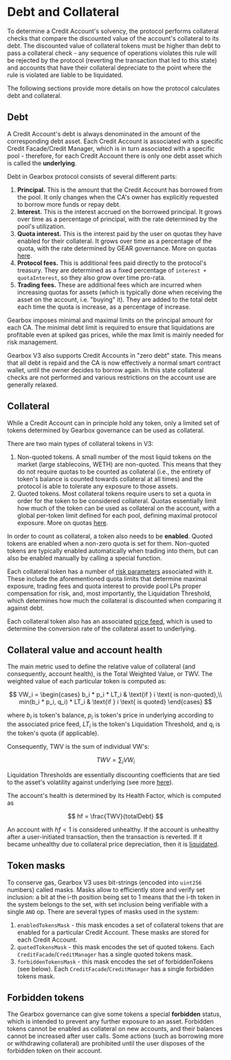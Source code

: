 # Debt and Collateral

To determine a Credit Account's solvency, the protocol performs collateral checks that compare the discounted value of the account's collateral to its debt. The discounted value of collateral tokens must be higher than debt to pass a collateral check - any sequence of operations violates this rule will be rejected by the protocol (reverting the transaction that led to this state) and accounts that have their collateral depreciate to the point where the rule is violated are liable to be liquidated.

The following sections provide more details on how the protocol calculates debt and collateral.

## Debt

A Credit Account's debt is always denominated in the amount of the corresponding debt asset. Each Credit Account is associated with a specific Credit Facade/Credit Manager, which is in turn associated with a specific pool - therefore, for each Credit Account there is only one debt asset which is called the **underlying**.

Debt in Gearbox protocol consists of several different parts:

1. **Principal.** This is the amount that the Credit Account has borrowed from the pool. It only changes when the CA's owner has explicitly requested to borrow more funds or repay debt.
2. **Interest.** This is the interest accrued on the borrowed principal. It grows over time as a percentage of principal, with the rate determined by the pool's utilization.
3. **Quota interest.** This is the interest paid by the user on quotas they have enabled for their collateral. It grows over time as a percentage of the quota, with the rate determined by GEAR governance. More on quotas [here](/core/quota).
4. **Protocol fees.** This is additional fees paid directly to the protocol's treasury. They are determined as a fixed percentage of `interest + quotaInterest`, so they also grow over time pro-rata.
5. **Trading fees.** These are additional fees which are incurred when increasing quotas for assets (which is typically done when receiving the asset on the account, i.e. "buying" it). They are added to the total debt each time the quota is increase, as a percentage of increase.

Gearbox imposes minimal and maximal limits on the principal amount for each CA. The minimal debt limit is required to ensure that liquidations are profitable even at spiked gas prices, while the max limit is mainly needed for risk management.

Gearbox V3 also supports Credit Accounts in "zero debt" state. This means that all debt is repaid and the CA is now effectively a normal smart contract wallet, until the owner decides to borrow again. In this state collateral checks are not performed and various restrictions on the account use are generally relaxed.

## Collateral

While a Credit Account can in principle hold any token, only a limited set of tokens determined by Gearbox governance can be used as collateral.

There are two main types of collateral tokens in V3:

1. Non-quoted tokens. A small number of the most liquid tokens on the market (large stablecoins, WETH) are non-quoted. This means that they do not require quotas to be counted as collateral (i.e., the entirety of token's balance is counted towards collateral at all times) and the protocol is able to tolerate any exposure to those assets.
2. Quoted tokens. Most collateral tokens require users to set a quota in order for the token to be considered collateral. Quotas essentially limit how much of the token can be used as collateral on the account, with a global per-token limit defined for each pool, defining maximal protocol exposure. More on quotas [here](/core/quota).

In order to count as collateral, a token also needs to be **enabled**. Quoted tokens are enabled when a non-zero quota is set for them. Non-quoted tokens are typically enabled automatically when trading into them, but can also be enabled manually by calling a special function.

Each collateral token has a number of [risk parameters](/risk/overview) associated with it. These include the aforementioned quota limits that determine maximal exposure, trading fees and quota interest to provide pool LPs proper compensation for risk, and, most importantly, the Liquidation Threshold, which determines how much the collateral is discounted when comparing it against debt.

Each collateral token also has an associated [price feed](/oracle/overview), which is used to determine the conversion rate of the collateral asset to underlying.

## Collateral value and account health

The main metric used to define the relative value of collateral (and consequently, account health), is the Total Weighted Value, or TWV. The weighted value of each particular token is computed as:

$$
VW_i = \begin{cases}
    b_i * p_i * LT_i & \text{if } i \text{ is non-quoted},\\
    min(b_i * p_i, q_i) * LT_i & \text{if } i \text{ is quoted}
\end{cases}
$$

where $b_i$ is token's balance, $p_i$ is token's price in underlying according to the associated price feed, $LT_i$ is the token's Liquidation Threshold, and $q_i$ is the token's quota (if applicable).

Consequently, TWV is the sum of individual VW's:

$$
TWV = \sum_{i}{VW_i}
$$

Liquidation Thresholds are essentially discounting coefficients that are tied to the asset's volatility against underlying (see more [here](/risk/liquidation-threshold)).

The account's health is determined by its Health Factor, which is computed as

$$
hf = \frac{TWV}{totalDebt}
$$

An account with $hf < 1$ is considered unhealthy. If the account is unhealthy after a user-initiated transaction, then the transaction is reverted. If it became unhealthy due to collateral price depreciation, then it is [liquidated](/core/liquidation).

## Token masks

To conserve gas, Gearbox V3 uses bit-strings (encoded into `uint256` numbers) called masks. Masks allow to efficiently store and verify set inclusion: a bit at the i-th position being set to 1 means that the i-th token in the system belongs to the set, with set inclusion being verifiable with a single `AND` op. There are several types of masks used in the system:

1. `enabledTokensMask` - this mask encodes a set of collateral tokens that are enabled for a particular Credit Account. These masks are stored for each Credit Account.
2. `quotedTokensMask` - this mask encodes the set of quoted tokens. Each `CreditFacade`/`CreditManager` has a single quoted tokens mask.
3. `forbiddenTokensMask` - this mask encodes the set of forbiddenTokens (see below). Each `CreditFacade`/`CreditManager` has a single forbidden tokens mask.

## Forbidden tokens

The Gearbox governance can give some tokens a special **forbidden** status, which is intended to prevent any further exposure to an asset. Forbidden tokens cannot be enabled as collateral on new accounts, and their balances cannot be increased after user calls. Some actions (such as borrowing more or withdrawing collateral) are prohibited until the user disposes of the forbidden token on their account.

